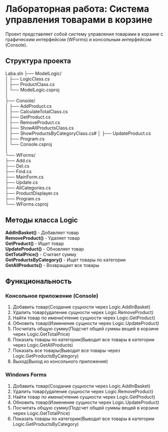 # Лабораторная работа: Система управления товарами в корзине

Проект представляет собой систему управления товарами в корзине с графическим интерфейсом (WForms) и консольным интерфейсом (Console).

## Структура проекта
Laba.sln
├── ModelLogic/                     
│   ├── LogicClass.cs          
│   ├── ProductClass.cs               
│   └── ModelLogic.csproj           
│     
├── Console/                          
│   ├── AddProduct.cs                
│   ├── CalculateTotalClass.cs        
│   ├── GetProduct.cs                 
│   ├── RemoveProduct.cs              
│   ├── ShowAllProductsClass.cs      
│   ├── ShowProductsByCategoryClass.cs# 
│   ├── UpdateProduct.cs              
│   ├── Program.cs                    
│   └── Console.csproj                
│       
└── WForms/                           
    ├── Add.cs                        
    ├── Del.cs                       
    ├── Find.cs                 
    ├── MainForm.cs             
    ├── Update.cs                   
    ├── AllCategories.cs         
    ├── ProductDisplayer.cs         
    ├── Program.cs                   
    └── WForms.csproj       


## Методы класса Logic
**AddInBasket()** - Добавляет товар  
**RemoveProduct()** - Удаляет товар  
**GetProduct()** - Ищет товар  
**UpdateProduct()** - Обновляет товар  
**GetTotalPrice()** - Считает сумму  
**GetProductsByCategory()** - Ищет товары по категории  
**GetAllProducts()** - Возвращает все товары

## Функциональность
### Консольное приложение (Console)
1. Добавить товар(Создание сущности через Logic.AddInBasket)
2. Удалить товар(удаление сущности черех Logic.RemoveProduct)
3. Найти товар по имени(чтение сущности черех Logic.GetProduct)
4. Обновить товар(Изменение сущности черех Logic.UpdateProduct)
5. Посчитать общую сумму(Подсчет общей суммы вещей в корзине черех Logic.GetTotalPrice)
6. Показать товары по категории(Выводит все товары в категории через Logic.GetAllProducts)
7. Показать все товары(Выводит все товары через Logic.GetProductsByCategory)
0. Выход(Выход из консольного приложения)



### Windows Forms
1. Добавить товар(Создание сущности через Logic.AddInBasket)
2. Удалить товар(удаление сущности черех Logic.RemoveProduct)
3. Найти товар по имени(чтение сущности черех Logic.GetProduct)
4. Обновить товар(Изменение сущности черех Logic.UpdateProduct)
5. Посчитать общую сумму(Подсчет общей суммы вещей в корзине черех Logic.GetTotalPrice)
6. Показать товары по категории(Выводит все товары в категории Logic.GetProductsByCategory)
